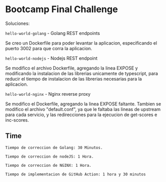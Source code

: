 # Bootcamp Final Challenge

Soluciones:

`hello-world-golang` - Golang REST endpoints

Se creo un Dockerfile para poder levantar la aplicacion, especificando el puerto 3002 para que corra la aplicacion.

`hello-world-nodejs` - Nodejs REST endpoint

Se modifico el archivo Dockerfile, agregando la linea EXPOSE y modificando la instalacion de las librerias unicamente de typescript, para reducir el tiempo de 
instalacion de las librerias necesarias para la aplicacion. 

`hello-world-nginx` - Nginx reverse proxy

Se modifico el Dockerfile, agregando la linea EXPOSE faltante. Tambien se modifico el archivo "default.conf", ya que le faltaba las lineas de upstream para 
cada servicio, y las redirecciones para la ejecucion de get-scores e inc-scores.

## Time

`Tiempo de correccion de Golang: 30 Minutos.`

`Tiempo de correccion de nodeJS: 1 Hora.`

`Tiempo de correccion de NGINX: 1 Hora.`

`Tiempo de implementacion de GitHub Action: 1 hora y 30 minutos`
